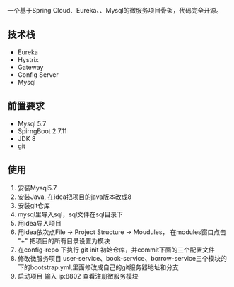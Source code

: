 一个基于Spring Cloud、Eureka、、Mysql的微服务项目骨架，代码完全开源。

## 技术栈
- Eureka
- Hystrix
- Gateway
- Config Server
- Mysql


## 前置要求
- Mysql 5.7
- SpirngBoot 2.7.11
- JDK 8 
- git

## 使用
1. 安装Mysql5.7
2. 安装Java, 在idea把项目的java版本改成8
3. 安装git仓库
4. mysql里导入sql，sql文件在sql目录下
5. 用idea导入项目
6. 用idea依次点File -> Project Structure -> Moudules， 在modules窗口点击 "+" 把项目的所有目录设置为模块
7. 在config-repo 下执行 git init 初始仓库，并commit下面的三个配置文件
8. 修改微服务项目 user-service、book-service、borrow-service三个模块的下的bootstrap.yml,里面修改成自己的git服务器地址和分支
9. 启动项目 输入 ip:8802 查看注册微服务模块
